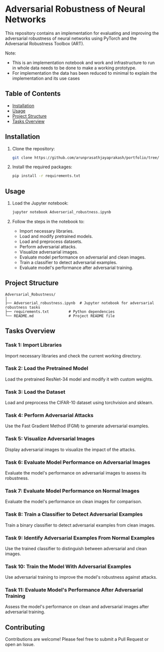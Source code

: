 # Adversarial Robustness of Neural Networks

This repository contains an implementation for evaluating and improving the adversarial robustness of neural networks using PyTorch and the Adversarial Robustness Toolbox (ART).

Note: 
- This is an implementation notebook and work and infrastructure to run in whole data needs to be done to make a working prototype.
- For implementation the data has been reduced to minimal to explain the implementation and its use cases

## Table of Contents

- [Installation](#installation)
- [Usage](#usage)
- [Project Structure](#project-structure)
- [Tasks Overview](#tasks-overview)

## Installation

1. Clone the repository:

    ```bash
    git clone https://github.com/arunprasathjayaprakash/portfolio/tree/c437b454aea2cc3cfda8dfb5c55488cf7551b4fc/adversial_robustness
    ```

2. Install the required packages:

    ```bash
    pip install -r requirements.txt
    ```

## Usage

1. Load the Jupyter notebook:

    ```bash
    jupyter notebook Adverserial_robustness.ipynb
    ```

2. Follow the steps in the notebook to:
    - Import necessary libraries.
    - Load and modify pretrained models.
    - Load and preprocess datasets.
    - Perform adversarial attacks.
    - Visualize adversarial images.
    - Evaluate model performance on adversarial and clean images.
    - Train a classifier to detect adversarial examples.
    - Evaluate model's performance after adversarial training.

## Project Structure

```
Adversarial_Robustness/
│
├── Adverserial_robustness.ipynb  # Jupyter notebook for adversarial robustness tasks
├── requirements.txt         # Python dependencies
└── README.md                # Project README file
```

## Tasks Overview

### Task 1: Import Libraries

Import necessary libraries and check the current working directory.

### Task 2: Load the Pretrained Model

Load the pretrained ResNet-34 model and modify it with custom weights.

### Task 3: Load the Dataset

Load and preprocess the CIFAR-10 dataset using torchvision and sklearn.

### Task 4: Perform Adversarial Attacks

Use the Fast Gradient Method (FGM) to generate adversarial examples.

### Task 5: Visualize Adversarial Images

Display adversarial images to visualize the impact of the attacks.

### Task 6: Evaluate Model Performance on Adversarial Images

Evaluate the model's performance on adversarial images to assess its robustness.

### Task 7: Evaluate Model Performance on Normal Images

Evaluate the model's performance on clean images for comparison.

### Task 8: Train a Classifier to Detect Adversarial Examples

Train a binary classifier to detect adversarial examples from clean images.

### Task 9: Identify Adversarial Examples From Normal Examples

Use the trained classifier to distinguish between adversarial and clean images.

### Task 10: Train the Model With Adversarial Examples

Use adversarial training to improve the model's robustness against attacks.

### Task 11: Evaluate Model's Performance After Adversarial Training

Assess the model's performance on clean and adversarial images after adversarial training.

## Contributing

Contributions are welcome! Please feel free to submit a Pull Request or open an Issue.

